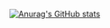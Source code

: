[![Anurag's GitHub stats](https://github-readme-stats.vercel.app/api?username=wuyunqiang)](https://github.com/anuraghazra/github-readme-stats)
